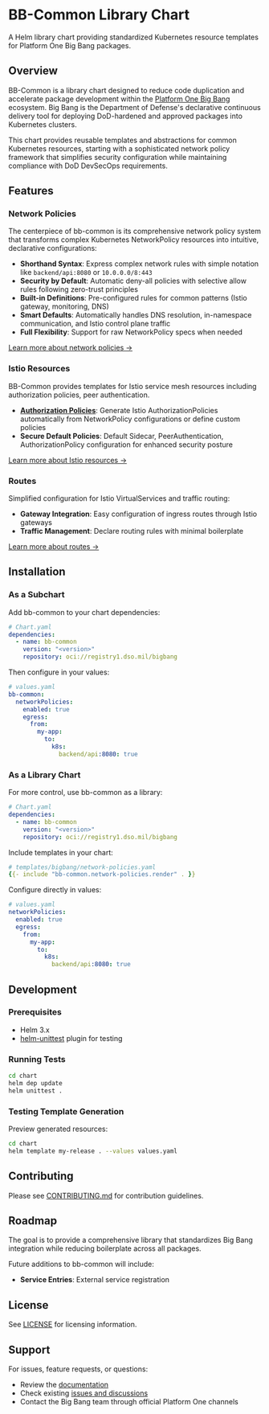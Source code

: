 # BB-Common Library Chart

A Helm library chart providing standardized Kubernetes resource templates for
Platform One Big Bang packages.

## Overview

BB-Common is a library chart designed to reduce code duplication and accelerate
package development within the
[Platform One Big Bang](https://p1.dso.mil/bigbang) ecosystem. Big Bang is the
Department of Defense's declarative continuous delivery tool for deploying
DoD-hardened and approved packages into Kubernetes clusters.

This chart provides reusable templates and abstractions for common Kubernetes
resources, starting with a sophisticated network policy framework that
simplifies security configuration while maintaining compliance with DoD
DevSecOps requirements.

## Features

### Network Policies

The centerpiece of bb-common is its comprehensive network policy system that
transforms complex Kubernetes NetworkPolicy resources into intuitive,
declarative configurations:

- **Shorthand Syntax**: Express complex network rules with simple notation like
  `backend/api:8080` or `10.0.0.0/8:443`
- **Security by Default**: Automatic deny-all policies with selective allow
  rules following zero-trust principles
- **Built-in Definitions**: Pre-configured rules for common patterns (Istio
  gateway, monitoring, DNS)
- **Smart Defaults**: Automatically handles DNS resolution, in-namespace
  communication, and Istio control plane traffic
- **Full Flexibility**: Support for raw NetworkPolicy specs when needed

[Learn more about network policies →](docs/network-policies/README.md)

### Istio Resources

BB-Common provides templates for Istio service mesh resources including
authorization policies, peer authentication.

- **[Authorization Policies](docs/authorization-policies/README.md)**: Generate Istio AuthorizationPolicies automatically
  from NetworkPolicy configurations or define custom policies
- **Secure Default Policies**: Default Sidecar, PeerAuthentication, AuthorizationPolicy configuration
  for enhanced security posture

[Learn more about Istio resources →](docs/istio/README.md)

### Routes

Simplified configuration for Istio VirtualServices and traffic routing:

- **Gateway Integration**: Easy configuration of ingress routes through Istio
  gateways
- **Traffic Management**: Declare routing rules with minimal boilerplate

[Learn more about routes →](docs/routes/README.md)

## Installation

### As a Subchart

Add bb-common to your chart dependencies:

```yaml
# Chart.yaml
dependencies:
  - name: bb-common
    version: "<version>"
    repository: oci://registry1.dso.mil/bigbang
```

Then configure in your values:

```yaml
# values.yaml
bb-common:
  networkPolicies:
    enabled: true
    egress:
      from:
        my-app:
          to:
            k8s:
              backend/api:8080: true
```

### As a Library Chart

For more control, use bb-common as a library:

```yaml
# Chart.yaml
dependencies:
  - name: bb-common
    version: "<version>"
    repository: oci://registry1.dso.mil/bigbang
```

Include templates in your chart:

```yaml
# templates/bigbang/network-policies.yaml
{{- include "bb-common.network-policies.render" . }}
```

Configure directly in values:

```yaml
# values.yaml
networkPolicies:
  enabled: true
  egress:
    from:
      my-app:
        to:
          k8s:
            backend/api:8080: true
```

## Development

### Prerequisites

- Helm 3.x
- [helm-unittest](https://github.com/helm-unittest/helm-unittest) plugin for
  testing

### Running Tests

```bash
cd chart
helm dep update
helm unittest .
```

### Testing Template Generation

Preview generated resources:

```bash
cd chart
helm template my-release . --values values.yaml
```

## Contributing

Please see [CONTRIBUTING.md](CONTRIBUTING.md) for contribution guidelines.

## Roadmap

The goal is to provide a comprehensive library that standardizes Big Bang
integration while reducing boilerplate across all packages.

Future additions to bb-common will include:
- **Service Entries**: External service registration

## License

See [LICENSE](LICENSE) for licensing information.

## Support

For issues, feature requests, or questions:

- Review the [documentation](docs/README.md)
- Check existing
  [issues and discussions](https://repo1.dso.mil/big-bang/product/packages/bb-common/-/issues)
- Contact the Big Bang team through official Platform One channels
